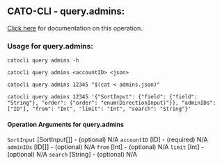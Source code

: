 
## CATO-CLI - query.admins:
[Click here](https://api.catonetworks.com/documentation/#query-admins) for documentation on this operation.

### Usage for query.admins:

`catocli query admins -h`

`catocli query admins <accountID> <json>`

`catocli query admins 12345 "$(cat < admins.json)"`

`catocli query admins 12345 '{"SortInput": {"field": {"field": "String"}, "order": {"order": "enum(DirectionInput)"}}, "adminIDs": ["ID"], "from": "Int", "limit": "Int", "search": "String"}'`

#### Operation Arguments for query.admins ####
`SortInput` [SortInput[]] - (optional) N/A 
`accountID` [ID] - (required) N/A 
`adminIDs` [ID[]] - (optional) N/A 
`from` [Int] - (optional) N/A 
`limit` [Int] - (optional) N/A 
`search` [String] - (optional) N/A 
